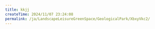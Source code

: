 ```yaml
---
title: kkjj
createTime: 2024/11/07 23:24:08
permalink: /ja/LandscapeLeisureGreenSpace/GeologicalPark/XbxyVkc2/
---
```

